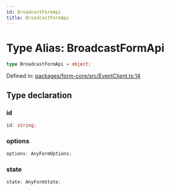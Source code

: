 ```yaml
---
id: BroadcastFormApi
title: BroadcastFormApi
---
```


<!-- DO NOT EDIT: this page is autogenerated from the type comments -->

# Type Alias: BroadcastFormApi

```ts
type BroadcastFormApi = object;
```

Defined in: [packages/form-core/src/EventClient.ts:14](https://github.com/TanStack/form/blob/main/packages/form-core/src/EventClient.ts#L14)

## Type declaration

### id

```ts
id: string;
```

### options

```ts
options: AnyFormOptions;
```

### state

```ts
state: AnyFormState;
```
